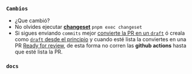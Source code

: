 ### `Cambios` 
 
- ¿Que cambió?
- No olvides ejecutar [**changeset**](https://github.com/changesets/changesets/blob/main/docs/adding-a-changeset.md#i-am-in-a-multi-package-repository-a-mono-repo) `pnpm exec changeset`
- Si sigues enviando `commits` mejor [convierte la PR en un `draft`](https://docs.github.com/en/pull-requests/collaborating-with-pull-requests/proposing-changes-to-your-work-with-pull-requests/changing-the-stage-of-a-pull-request#converting-a-pull-request-to-a-draft)
ó creala como [`draft` desde el principio](https://github.blog/2019-02-14-introducing-draft-pull-requests/#tag-your-work-in-progress) y cuando esté lista la conviertes en una PR [Ready for review](https://docs.github.com/en/pull-requests/collaborating-with-pull-requests/proposing-changes-to-your-work-with-pull-requests/changing-the-stage-of-a-pull-request#marking-a-pull-request-as-ready-for-review),
de esta forma no corren las **github actions** hasta que esté lista la PR.
### `docs`
<!-- ¿Se creó los correspondientes jsdoc y tsdoc a los cambios en las librerías? -->
<!-- No borres esta sección, sino hay documentación explica porqué-->
